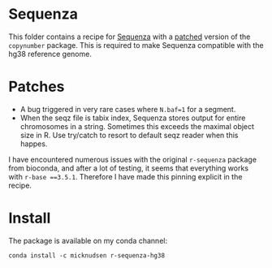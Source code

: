 # Sequenza

This folder contains a recipe for [Sequenza](https://bitbucket.org/sequenzatools/sequenza/src/master/) with a [patched](https://github.com/ShixiangWang/copynumber) version of the `copynumber` package. This is required to make Sequenza compatible with the hg38 reference genome.

# Patches

* A bug triggered in very rare cases where `N.baf=1` for a segment.
* When the seqz file is tabix index, Sequenza stores output for entire chromosomes in a string. Sometimes this exceeds the maximal object size in R. Use try/catch to resort to default seqz reader when this happes.

I have encountered numerous issues with the original `r-sequenza` package from bioconda, and after a lot of testing, it seems that everything works with `r-base ==3.5.1`. Therefore I have made this pinning explicit in the recipe.

# Install

The package is available on my conda channel:

```
conda install -c micknudsen r-sequenza-hg38
```
